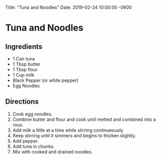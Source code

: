 Title:  "Tuna and Noodles"
Date:   2019-02-24 10:00:00 -0600

Tuna and Noodles
================

Ingredients
-----------
* 1 Can tuna
* 1 Tbsp butter
* 1 Tbsp flour
* 1 Cup milk
* Black Pepper (or white pepper)
* Egg Noodles

Directions
----------
1. Cook egg noodles.
1. Combine butter and flour and cook until melted and combined into a roux.
2. Add milk a little at a time while stirring continueously.
3. Keep stirring until it simmers and begins to thicken slightly.
4. Add pepper.
5. Add tuna in chunks.
6. Mix with cooked and drained noodles.
